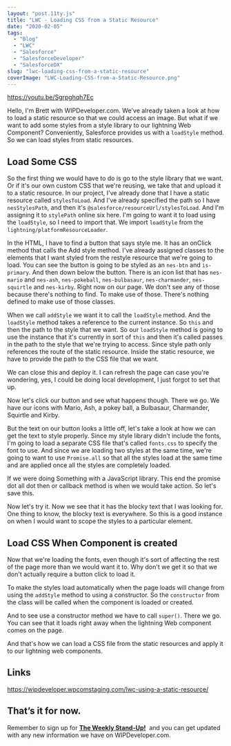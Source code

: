 ```yaml
---
layout: "post.11ty.js"
title: "LWC - Loading CSS from a Static Resource"
date: "2020-02-05"
tags: 
  - "Blog"
  - "LWC"
  - "Salesforce"
  - "SalesforceDeveloper"
  - "SalesforceDX"
slug: "lwc-loading-css-from-a-static-resource"
coverImage: "LWC-Loading-CSS-from-a-Static-Resource.png"
---
```


https://youtu.be/Sgrpghqh7Ec

Hello, I'm Brett with WIPDeveloper.com. We've already taken a look at how to load a static resource so that we could access an image. But what if we want to add some styles from a style library to our lightning Web Component? Conveniently, Salesforce provides us with a `loadStyle` method. So we can load styles from static resources.

## Load Some CSS

So the first thing we would have to do is go to the style library that we want. Or if it's our own custom CSS that we're reusing, we take that and upload it to a static resource. In our project, I've already done that I have a static resource called `stylesToLoad`. And I've already specified the path so I have `nesStylesPath`, and then it's `@salesforce/resourceUrl/stylesToLoad`. And I'm assigning it to `stylePath` online six here. I'm going to want it to load using the `loadStyle`, so I need to import that. We import `loadStyle` from the `lightning/platformResourceLoader`.

In the HTML, I have to find a button that says style me. It has an onClick method that calls the Add style method. I've already assigned classes to the elements that I want styled from the restyle resource that we're going to load. You can see the button is going to be styled as an `nes-btn` and `is-primary`. And then down below the button. There is an icon list that has `nes-mario` and `nes-ash`, `nes-pokeball`, `nes-bulbasaur`, `nes-charmander`, `nes-squirtle` and `nes-kirby`. Right now on our page. We don't see any of those because there's nothing to find. To make use of those. There's nothing defined to make use of those classes.

When we call `addStyle` we want it to call the `loadStyle` method. And the `loadStyle` method takes a reference to the current instance. So `this` and then the path to the style that we want. So our `loadStyle` method is going to use the instance that it's currently in sort of `this` and then it's called passes in the path to the style that we're trying to access. Since style path only references the route of the static resource. Inside the static resource, we have to provide the path to the CSS file that we want.

We can close this and deploy it. I can refresh the page can case you're wondering, yes, I could be doing local development, I just forgot to set that up.

Now let's click our button and see what happens though. There we go. We have our icons with Mario, Ash, a pokey ball, a Bulbasaur, Charmander, Squirtle and Kirby.

But the text on our button looks a little off, let's take a look at how we can get the text to style properly. Since my style library didn't include the fonts, I'm going to load a separate CSS file that's called `fonts.css` to specify the font to use. And since we are loading two styles at the same time, we're going to want to use `Promise.all` so that all the styles load at the same time and are applied once all the styles are completely loaded.

If we were doing Something with a JavaScript library. This end the promise dot all dot then or callback method is when we would take action. So let's save this.

Now let's try it. Now we see that it has the blocky text that I was looking for. One thing to know, the blocky text is everywhere. So this is a good instance on when I would want to scope the styles to a particular element.

## Load CSS When Component is created

Now that we're loading the fonts, even though it's sort of affecting the rest of the page more than we would want it to. Why don't we get it so that we don't actually require a button click to load it.

To make the styles load automatically when the page loads will change from using the `addStyle` method to using a constructor. So the `constructor` from the class will be called when the component is loaded or created.

And to see use a constructor method we have to call `super()`. There we go. You can see that it loads right away when the lightning Web component comes on the page.

And that's how we can load a CSS file from the static resources and apply it to our lightning web components.

## Links

https://wipdeveloper.wpcomstaging.com/lwc-using-a-static-resource/

## That’s it for now.

Remember to sign up for **[The Weekly Stand-Up!](https://wipdeveloper.wpcomstaging.com/newsletter/)**  and you can get updated with any new information we have on WIPDeveloper.com.
